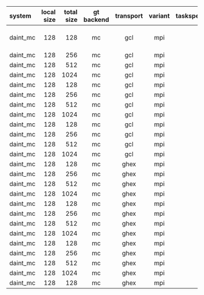 
  system |  local size | total size | gt backend | transport | variant | taskspernode | domainthreads | ompthreads | nodes | colspersec |     time
:--------|------------:|-----------:|:----------:|:---------:|:-------:|-------------:|--------------:|-----------:|------:|-----------:|--------:
daint_mc |         128 |        128 |         mc |       gcl |     mpi |            1 |             1 |         36 |     1 | <div>style="background-color:powderblue;"   10989.2</div> |  1.49092
daint_mc |         128 |        256 |         mc |       gcl |     mpi |            1 |             1 |         36 |     4 |    10488.9 |  1.56203
daint_mc |         128 |        512 |         mc |       gcl |     mpi |            1 |             1 |         36 |    16 |        nan |      nan
daint_mc |         128 |       1024 |         mc |       gcl |     mpi |            1 |             1 |         36 |    64 |        nan |      nan
daint_mc |         128 |        128 |         mc |       gcl |     mpi |            2 |             1 |         18 |     1 |    12103.2 |  1.35369
daint_mc |         128 |        256 |         mc |       gcl |     mpi |            2 |             1 |         18 |     4 |  11655.925 |  1.40564
daint_mc |         128 |        512 |         mc |       gcl |     mpi |            2 |             1 |         18 |    16 |        nan |      nan
daint_mc |         128 |       1024 |         mc |       gcl |     mpi |            2 |             1 |         18 |    64 |        nan |      nan
daint_mc |         128 |        128 |         mc |       gcl |     mpi |           36 |             1 |          1 |     1 |    21438.9 | 0.764219
daint_mc |         128 |        256 |         mc |       gcl |     mpi |           36 |             1 |          1 |     4 |  19649.125 | 0.833829
daint_mc |         128 |        512 |         mc |       gcl |     mpi |           36 |             1 |          1 |    16 |        nan |      nan
daint_mc |         128 |       1024 |         mc |       gcl |     mpi |           36 |             1 |          1 |    64 |        nan |      nan
daint_mc |         128 |        128 |         mc |      ghex |     mpi |            1 |             1 |         36 |     1 |    11030.0 |   1.4854
daint_mc |         128 |        256 |         mc |      ghex |     mpi |            1 |             1 |         36 |     4 |  11380.225 |  1.43969
daint_mc |         128 |        512 |         mc |      ghex |     mpi |            1 |             1 |         36 |    16 |        nan |      nan
daint_mc |         128 |       1024 |         mc |      ghex |     mpi |            1 |             1 |         36 |    64 |        nan |      nan
daint_mc |         128 |        128 |         mc |      ghex |     mpi |            1 |            36 |          1 |     1 |    11012.5 |  1.48776
daint_mc |         128 |        256 |         mc |      ghex |     mpi |            1 |            36 |          1 |     4 |    10041.5 |  1.63163
daint_mc |         128 |        512 |         mc |      ghex |     mpi |            1 |            36 |          1 |    16 |        nan |      nan
daint_mc |         128 |       1024 |         mc |      ghex |     mpi |            1 |            36 |          1 |    64 |        nan |      nan
daint_mc |         128 |        128 |         mc |      ghex |     mpi |            2 |             1 |         18 |     1 |    12340.0 |  1.32772
daint_mc |         128 |        256 |         mc |      ghex |     mpi |            2 |             1 |         18 |     4 |  11984.525 |   1.3671
daint_mc |         128 |        512 |         mc |      ghex |     mpi |            2 |             1 |         18 |    16 |        nan |      nan
daint_mc |         128 |       1024 |         mc |      ghex |     mpi |            2 |             1 |         18 |    64 |        nan |      nan
daint_mc |         128 |        128 |         mc |      ghex |     mpi |            2 |            18 |          1 |     1 |    13203.0 |  1.24093
